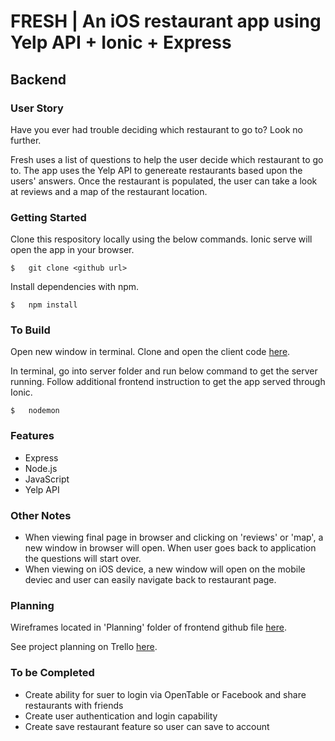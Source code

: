 # FRESH | An iOS restaurant app using Yelp API + Ionic + Express

## Backend
### User Story 

Have you ever had trouble deciding which restaurant to go to? Look no further. 

Fresh uses a list of questions to help the user decide which restaurant to go to. The app uses the Yelp API to genereate restaurants based upon the users' answers. Once the restaurant is populated, the user can take a look at reviews and a map of the restaurant location. 

### Getting Started

Clone this respository locally using the below commands. Ionic serve will open the app in your browser.

	$ 	git clone <github url>

Install dependencies with npm.
	
    $ 	npm install

### To Build
Open new window in terminal. Clone and open the client code [here](https://github.com/lindseygilmore/project-4-server).

In terminal, go into server folder and run below command to get the server running. Follow additional frontend instruction to get the app served through Ionic.

	$	nodemon

### Features

* Express
* Node.js
* JavaScript
* Yelp API

### Other Notes

* When viewing final page in browser and clicking on 'reviews' or 'map', a new window in browser will open. When user goes back to application the questions will start over.
* When viewing on iOS device, a new window will open on the mobile deviec and user can easily navigate back to restaurant page.

### Planning
Wireframes located in 'Planning' folder of frontend github file [here](https://github.com/lindseygilmore/project-4/tree/master/planning/wireframes).

See project planning on Trello [here](https://trello.com/b/9If7QNtc/ga-project-4).

### To be Completed

* Create ability for suer to login via OpenTable or Facebook and share restaurants with friends
* Create user authentication and login capability
* Create save restaurant feature so user can save to account
